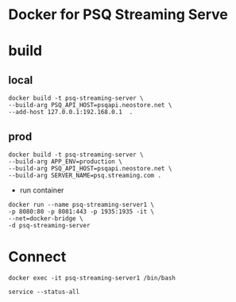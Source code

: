 # Docker for PSQ Streaming Serve

# build

## local

```
docker build -t psq-streaming-server \
--build-arg PSQ_API_HOST=psqapi.neostore.net \
--add-host 127.0.0.1:192.168.0.1  . 

```

## prod

```
docker build -t psq-streaming-server \
--build-arg APP_ENV=production \
--build-arg PSQ_API_HOST=psqapi.neostore.net \
--build-arg SERVER_NAME=psq.streaming.com .
```


* run container 

```
docker run --name psq-streaming-server1 \
-p 8080:80 -p 8081:443 -p 1935:1935 -it \
--net=docker-bridge \
-d psq-streaming-server
```

# Connect

````
docker exec -it psq-streaming-server1 /bin/bash
````

````
service --status-all
````
